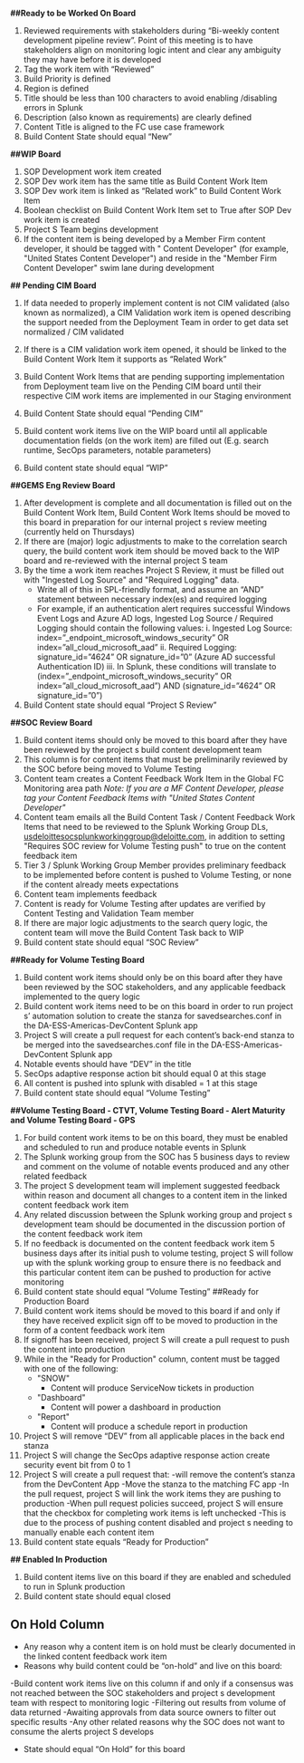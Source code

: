 **##Ready to be Worked On Board**
 

1. Reviewed requirements with stakeholders during “Bi-weekly content development pipeline 
        review”. Point of this meeting is to have stakeholders align on monitoring logic intent and 
        clear any ambiguity they may have before it is developed
1. Tag the work item with “Reviewed”
1. Build Priority is defined
1. Region is defined
1. Title should be less than 100 characters to avoid enabling /disabling errors in Splunk
1. Description (also known as requirements) are clearly defined
1. Content Title is aligned to the FC use case framework
1. Build Content State should equal “New”


**##WIP Board**
1. SOP Development work item created
1. SOP Dev work item has the same title as Build Content Work Item
1. SOP Dev work item is linked as “Related work” to Build Content Work Item
1. Boolean checklist on Build Content Work Item set to True after SOP Dev work item is created
1. Project S Team begins development
1. If the content item is being developed by a Member Firm content developer, it should be tagged with "<MF> Content Developer" (for example, "United States Content Developer") and reside in the "Member Firm Content Developer" swim lane during development



**##	Pending CIM Board**
1. If data needed to properly implement content is not CIM validated (also known as normalized), a CIM Validation work item is opened describing the support needed from the Deployment Team in order to get data set normalized / CIM validated

2. If there is a CIM validation work item opened, it should be linked to the Build Content Work Item it supports as “Related Work” 

1. Build Content Work Items that are pending supporting implementation from Deployment team live on the Pending CIM board until their respective CIM work items are implemented in our Staging environment
1. Build Content State should equal “Pending CIM”

1. Build content work items live on the WIP board until all applicable documentation fields (on the work item) are filled out (E.g. search runtime, SecOps parameters, notable parameters)
1. Build content state should equal “WIP”




**##GEMS Eng Review Board**

1. After development is complete and all documentation is filled out on the Build Content Work Item, Build Content Work Items should be moved to this board in preparation for our internal project s review meeting (currently held on Thursdays)
1. If there are (major) logic adjustments to make to the correlation search query, the build content work item should be moved back to the WIP board and re-reviewed with the internal project S team
1. By the time a work item reaches Project S Review, it must be filled out with "Ingested Log Source" and "Required Logging" data. 
   - Write all of this in SPL-friendly format, and assume an “AND” statement between necessary index(es) and required logging
   - For example, if an authentication alert requires successful Windows Event Logs and Azure AD logs, Ingested Log Source / Required Logging should contain the following values:
                                                               i.      Ingested Log Source: index=”<mf>_endpoint_microsoft_windows_security” OR index=”all_cloud_microsoft_aad”
                                                             ii.      Required Logging: signature_id=”4624” OR signature_id=”0” (Azure AD successful Authentication ID)
                                                           iii.      In Splunk, these conditions will translate to (index=”<mf>_endpoint_microsoft_windows_security” OR index=”all_cloud_microsoft_aad”) AND (signature_id=”4624” OR signature_id=”0”)
1. Build Content state should equal “Project S Review”




**##SOC Review Board**

1. Build content items should only be moved to this board after they have been reviewed by the project s build content development team
2. This column is for content items that must be preliminarily reviewed by the SOC before being moved to Volume Testing
3. Content team creates a Content Feedback Work Item in the Global FC Monitoring area path
    _Note: If you are a MF Content Developer, please tag your Content Feedback Items with "United States Content Developer"_
4. Content team emails all the Build Content Task / Content Feedback Work Items that need to be reviewed to the Splunk Working Group DLs, <usdeloittesocsplunkworkinggroup@deloitte.com>, in addition to setting "Requires SOC review for Volume Testing push" to true on the content feedback item
5. Tier 3 / Splunk Working Group Member provides preliminary feedback to be implemented before content is pushed to Volume Testing, or none if the content already meets expectations
6. Content team implements feedback
7. Content is ready for Volume Testing after updates are verified by Content Testing and Validation Team member
8. If there are major logic adjustments to the search query logic, the content team will move the Build Content Task back to WIP
9. Build content state should equal “SOC Review”



**##Ready for Volume Testing Board**
1. Build content work items should only be on this board after they have been reviewed by the SOC stakeholders, and any applicable feedback implemented to the query logic
1. Build content work items need to be on this board in order to run project s’ automation solution to create the stanza for savedsearches.conf in the DA-ESS-Americas-DevContent Splunk app
1. Project S will create a pull request for each content’s back-end stanza to be merged into the savedsearches.conf file in the DA-ESS-Americas-DevContent Splunk app
1. Notable events should have “DEV” in the title 
1. SecOps adaptive response action bit should equal 0 at this stage
1. All content is pushed into splunk with disabled = 1 at this stage
1. Build content state should equal “Volume Testing”


**##Volume Testing Board - CTVT, Volume Testing Board - Alert Maturity and Volume Testing Board - GPS**
1. For build content work items to be on this board, they must be enabled and scheduled to run and produce notable events in Splunk
1. The Splunk working group from the SOC has 5 business days to review and comment on the volume of notable events produced and any other related feedback
1. The project S development team will implement suggested feedback within reason and document all changes to a content item in the linked content feedback work item
1. Any related discussion between the Splunk working group and project s development team should be documented in the discussion portion of the content feedback work item
1. If no feedback is documented on the content feedback work item 5 business days after its initial push to volume testing, project S will follow up with the splunk working group to ensure there is no feedback and this particular content item can be pushed to production for active monitoring
1. Build content state should equal “Volume Testing” 
##Ready for Production Board
1. Build content work items should be moved to this board if and only if they have received explicit sign off to be moved to production in the form of a content feedback work item
1. If signoff has been received, project S will create a pull request to push the content into production
1. While in the "Ready for Production" column, content must be tagged with one of the following:
   - "SNOW"
     - Content will produce ServiceNow tickets in production
   - "Dashboard"
     - Content will power a dashboard in production
   - "Report"
     - Content will produce a schedule report in production
1. Project S will remove “DEV” from all applicable places in the back end stanza
1. Project S will change the SecOps adaptive response action create security event bit from 0 to 1
1. Project S will create a pull request that:
-will remove the content’s stanza from the DevContent App
-Move the stanza to the matching FC app
-In the pull request, project S will link the work items they are pushing to production
-When pull request policies succeed, project S will ensure that the checkbox for completing work items is left unchecked 
-This is due to the process of pushing content disabled and project s needing to manually enable each content item 
1. Build content state equals “Ready for Production”



**##	Enabled In Production**
1. Build content items live on this board if they are enabled and scheduled to run in Splunk production
1. Build content state should equal closed


##	On Hold Column
- Any reason why a content item is on hold must be clearly documented in the linked content feedback work item
- Reasons why build content could be “on-hold” and live on this board:

-Build content work items live on this column if and only if a consensus was not reached between the SOC stakeholders and project s development team with respect to monitoring logic
-Filtering out results from volume of data returned
-Awaiting approvals from data source owners to filter out specific results
-Any other related reasons why the SOC does not want to consume the alerts project S develops
- State should equal “On Hold” for this board
